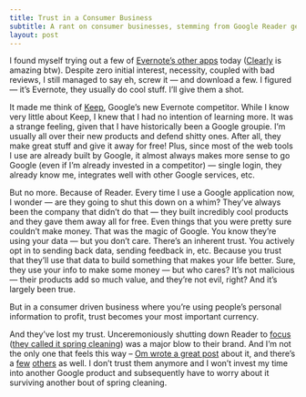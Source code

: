 ```yaml
---
title: Trust in a Consumer Business
subtitle: A rant on consumer businesses, stemming from Google Reader getting axed.
layout: post
---
```


I found myself trying out a few of [Evernote’s other apps](http://on.mash.to/Xt809o) today ([Clearly](http://evernote.com/clearly/) is amazing btw). Despite zero initial interest, necessity, coupled with bad reviews, I still managed to say eh, screw it — and download a few. I figured — it’s Evernote, they usually do cool stuff. I’ll give them a shot.

It made me think of [Keep](http://bit.ly/16M7f1O), Google’s new Evernote competitor. While I know very little about Keep, I knew that I had no intention of learning more. It was a strange feeling, given that I have historically been a Google groupie. I’m usually all over their new products and defend shitty ones. After all, they make great stuff and give it away for free! Plus, since most of the web tools I use are already built by Google, it almost always makes more sense to go Google (even if I’m already invested in a competitor) — single login, they already know me, integrates well with other Google services, etc.

But no more. Because of Reader. Every time I use a Google application now, I wonder — are they going to shut this down on a whim? They’ve always been the company that didn’t do that — they built incredibly cool products and they gave them away all for free. Even things that you were pretty sure couldn’t make money. That was the magic of Google. You know they’re using your data — but you don’t care. There’s an inherent trust. You actively opt in to sending back data, sending feedback in, etc. Because you trust that they’ll use that data to build something that makes your life better. Sure, they use your info to make some money — but who cares? It’s not malicious — their products add so much value, and they’re not evil, right? And it’s largely been true.

But in a consumer driven business where you’re using people’s personal information to profit, trust becomes your most important currency.

And they’ve lost my trust. Unceremoniously shutting down Reader to [focus](http://bit.ly/XtcFYX) ([they called it spring cleaning](http://bit.ly/XtcFYX)) was a major blow to their brand. And I’m not the only one that feels this way – [Om wrote a great post](http://bit.ly/16M7Alf) about it, and there’s a [few](http://oreil.ly/XtabcT) [others](http://bit.ly/16M6plT) as well. I don’t trust them anymore and I won’t invest my time into another Google product and subsequently have to worry about it surviving another bout of spring cleaning.

